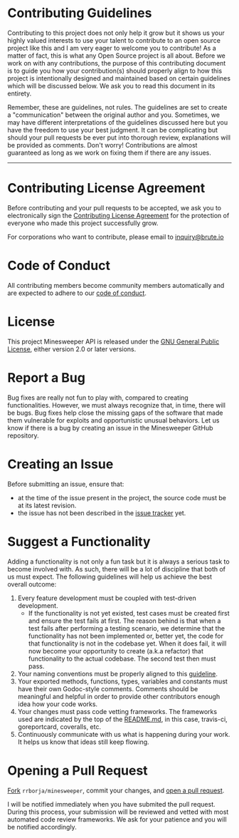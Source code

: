 Contributing Guidelines
=======================
Contributing to this project does not only help it grow but it shows us your highly valued interests to use your talent to contribute to an open source project like this and I am very eager to welcome you to contribute! As a matter of fact, this is what any Open Source project is all about. Before we work on with any contributions, the purpose of this contributing document is to guide you how your contribution(s) should properly align to how this project is intentionally designed and maintained based on certain guidelines which will be discussed below. We ask you to read this document in its entirety.

Remember, these are guidelines, not rules. The guidelines are set to create a "communication" between the original author and you. Sometimes, we may have different interpretations of the guidelines discussed here but you have the freedom to use your best judgment. It can be complicating but should your pull requests be ever put into thorough review, explanations will be provided as comments. Don't worry! Contributions are almost guaranteed as long as we work on fixing them if there are any issues.

---

Contributing License Agreement
==============================
Before contributing and your pull requests to be accepted, we ask you to electronically sign the [Contributing License Agreement](https://cla-assistant.io/rrborja/minesweeper) for the protection of everyone who made this project successfully grow.

For corporations who want to contribute, please email to inquiry@brute.io

Code of Conduct
===============
All contributing members become community members automatically and are expected to adhere to our [code of conduct](https://github.com/rrborja/minesweeper/blob/master/CODE_OF_CONDUCT.md).

License
=======
This project Minesweeper API is released under the [GNU General Public License](https://www.gnu.org/licenses/old-licenses/gpl-2.0.en.html), either version 2.0 or later versions.

Report a Bug
============
Bug fixes are really not fun to play with, compared to creating functionalities. However, we must always recognize that, in time, there will be bugs. Bug fixes help close the missing gaps of the software that made them vulnerable for exploits and opportunistic unusual behaviors. Let us know if there is a bug by creating an issue in the Minesweeper GitHub repository.

Creating an Issue
=================
Before submitting an issue, ensure that:
* at the time of the issue present in the project, the source code must be at its latest revision.
* the issue has not been described in the [issue tracker](https://github.com/rrborja/minesweeper/issues) yet.

Suggest a Functionality
=======================
Adding a functionality is not only a fun task but it is always a serious task to become involved with. As such, there will be a lot of discipline that both of us must expect. The following guidelines will help us achieve the best overall outcome:
1. Every feature development must be coupled with test-driven development.  
   * If the functionality is not yet existed, test cases must be created first and ensure the test fails at first. The reason behind is that when a test fails after performing a testing scenario, we determine that the functionality has not been  implemented or, better yet, the code for that functionality is not in the codebase yet. When it does fail, it will now become your opportunity to create (a.k.a refactor) that functionality to the actual codebase. The second test then must pass.
2. Your naming conventions must be properly aligned to this [guideline](https://golang.org/doc/effective_go.html).
3. Your exported methods, functions, types, variables and constants must have their own Godoc-style comments. Comments should be meaningful and helpful in order to provide other contributors enough idea how your code works.
4. Your changes must pass code vetting frameworks. The frameworks used are indicated by the top of the [README.md](https://github.com/rrborja/minesweeper/blob/master/README.md), in this case, travis-ci, goreportcard, coveralls, etc.
5. Continuously communicate with us what is happening during your work. It helps us know that ideas still keep flowing.

Opening a Pull Request
======================
[Fork](https://help.github.com/articles/fork-a-repo/) `rrborja/minesweeper`, commit your changes, and [open a pull request](https://github.com/rrborja/minesweeper/compare).

I will be notified immediately when you have submited the pull request. During this process, your submission will be reviewed and vetted with most automated code review frameworks. We ask for your patience and you will be notified accordingly.
